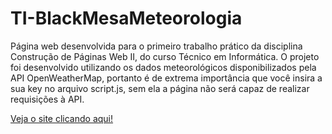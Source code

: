 # TI-BlackMesaMeteorologia
Página web desenvolvida para o primeiro trabalho prático da disciplina Construção de Páginas Web II, do curso Técnico em Informática. O projeto foi desenvolvido utilizando os dados meteorológicos disponibilizados pela API  OpenWeatherMap, portanto é de extrema importância que você insira a sua key no arquivo script.js, sem ela a página não será capaz de realizar requisições à API.

<a href="https://viniciusjpsilva.github.io/TI-BlackMesaMeteorologia/" target="_blank">Veja o site clicando aqui!</a>
